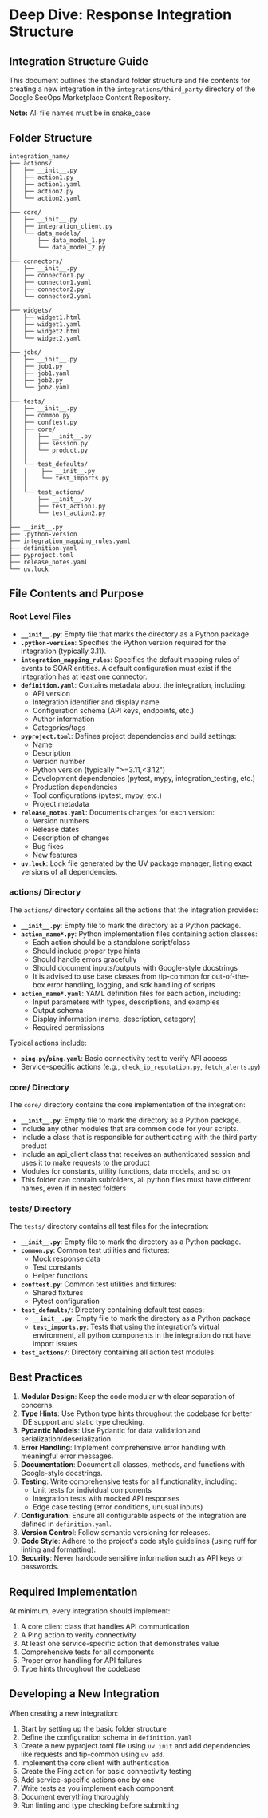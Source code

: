 # Deep Dive: Response Integration Structure

## Integration Structure Guide

This document outlines the standard folder structure and file contents for creating a new
integration in the `integrations/third_party` directory of the Google SecOps Marketplace Content
Repository.

**Note:** All file names must be in snake_case

## Folder Structure

```
integration_name/
├── actions/
│   ├── __init__.py
│   ├── action1.py
│   ├── action1.yaml
│   ├── action2.py
│   └── action2.yaml
│
├── core/
│   ├── __init__.py
│   ├── integration_client.py
│   └── data_models/
│       ├── data_model_1.py
│       └── data_model_2.py
│
├── connectors/
│   ├── __init__.py
│   ├── connector1.py
│   ├── connector1.yaml
│   ├── connector2.py
│   └── connector2.yaml
│
├── widgets/
│   ├── widget1.html
│   ├── widget1.yaml
│   ├── widget2.html
│   └── widget2.yaml
│
├── jobs/
│   ├── __init__.py
│   ├── job1.py
│   ├── job1.yaml
│   ├── job2.py
│   └── job2.yaml
│
├── tests/
│   ├── __init__.py
│   ├── common.py
│   ├── conftest.py
│   ├── core/
│   │   ├── __init__.py
│   │   ├── session.py
│   │   └── product.py
│   │
│   └── test_defaults/
│   │    ├── __init__.py
│   │    └── test_imports.py
│   │
│   └── test_actions/
│       ├── __init__.py
│       ├── test_action1.py
│       └── test_action2.py
│
├── __init__.py
├── .python-version
├── integration_mapping_rules.yaml
├── definition.yaml
├── pyproject.toml
├── release_notes.yaml
└── uv.lock
```

## File Contents and Purpose

### Root Level Files

- **`__init__.py`**: Empty file that marks the directory as a Python package.
- **`.python-version`**: Specifies the Python version required for the integration (typically
  3.11).
- **`integration_mapping_rules`**: Specifies the default mapping rules of events to SOAR entities. A
  default configuration must exist if the integration has at least one connector.
- **`definition.yaml`**: Contains metadata about the integration, including:
    - API version
    - Integration identifier and display name
    - Configuration schema (API keys, endpoints, etc.)
    - Author information
    - Categories/tags
- **`pyproject.toml`**: Defines project dependencies and build settings:
    - Name
    - Description
    - Version number
    - Python version (typically ">=3.11,<3.12")
    - Development dependencies (pytest, mypy, integration_testing, etc.)
    - Production dependencies
    - Tool configurations (pytest, mypy, etc.)
    - Project metadata
- **`release_notes.yaml`**: Documents changes for each version:
    - Version numbers
    - Release dates
    - Description of changes
    - Bug fixes
    - New features
- **`uv.lock`**: Lock file generated by the UV package manager, listing exact versions of all
  dependencies.

### actions/ Directory

The `actions/` directory contains all the actions that the integration provides:

- **`__init__.py`**: Empty file to mark the directory as a Python package.
- **`action_name*.py`**: Python implementation files containing action classes:
    - Each action should be a standalone script/class
    - Should include proper type hints
    - Should handle errors gracefully
    - Should document inputs/outputs with Google-style docstrings
    - It is advised to use base classes from tip-common for out-of-the-box error handling, logging,
      and sdk handling of scripts
- **`action_name*.yaml`**: YAML definition files for each action, including:
    - Input parameters with types, descriptions, and examples
    - Output schema
    - Display information (name, description, category)
    - Required permissions

Typical actions include:

- **`ping.py`/`ping.yaml`**: Basic connectivity test to verify API access
- Service-specific actions (e.g., `check_ip_reputation.py`, `fetch_alerts.py`)

### core/ Directory

The `core/` directory contains the core implementation of the integration:

- **`__init__.py`**: Empty file to mark the directory as a Python package.
- Include any other modules that are common code for your scripts.
- Include a class that is responsible for authenticating with the third party product
- Include an api_client class that receives an authenticated session and uses it to make requests
  to the product
- Modules for constants, utility functions, data models, and so on
- This folder can contain subfolders, all python files must have different names, even if in nested
  folders

### tests/ Directory

The `tests/` directory contains all test files for the integration:

- **`__init__.py`**: Empty file to mark the directory as a Python package.
- **`common.py`**: Common test utilities and fixtures:
    - Mock response data
    - Test constants
    - Helper functions
- **`conftest.py`**: Common test utilities and fixtures:
    - Shared fixtures
    - Pytest configuration
- **`test_defaults/`**: Directory containing default test cases:
    - **`__init__.py`**: Empty file to mark the directory as a Python package
    - **`test_imports.py`**: Tests that using the integration’s virtual environment, all python
      components in the integration do not have import issues
- **`test_actions/`**: Directory containing all action test modules

## Best Practices

1. **Modular Design**: Keep the code modular with clear separation of concerns.
2. **Type Hints**: Use Python type hints throughout the codebase for better IDE support and static
   type checking.
3. **Pydantic Models**: Use Pydantic for data validation and serialization/deserialization.
4. **Error Handling**: Implement comprehensive error handling with meaningful error messages.
5. **Documentation**: Document all classes, methods, and functions with Google-style docstrings.
6. **Testing**: Write comprehensive tests for all functionality, including:
    - Unit tests for individual components
    - Integration tests with mocked API responses
    - Edge case testing (error conditions, unusual inputs)
7. **Configuration**: Ensure all configurable aspects of the integration are defined in
   `definition.yaml`.
8. **Version Control**: Follow semantic versioning for releases.
9. **Code Style**: Adhere to the project's code style guidelines (using ruff for linting and
   formatting).
10. **Security**: Never hardcode sensitive information such as API keys or passwords.

## Required Implementation

At minimum, every integration should implement:

1. A core client class that handles API communication
2. A Ping action to verify connectivity
3. At least one service-specific action that demonstrates value
4. Comprehensive tests for all components
5. Proper error handling for API failures
6. Type hints throughout the codebase

## Developing a New Integration

When creating a new integration:

1. Start by setting up the basic folder structure
2. Define the configuration schema in `definition.yaml`
3. Create a new pyproject.toml file using `uv init` and add dependencies like requests and tip-common
   using `uv add`.
4. Implement the core client with authentication
5. Create the Ping action for basic connectivity testing
6. Add service-specific actions one by one
7. Write tests as you implement each component
8. Document everything thoroughly
9. Run linting and type checking before submitting
